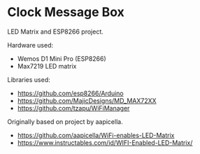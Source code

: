# Clock Message Box
LED Matrix and ESP8266 project.

Hardware used:
- Wemos D1 Mini Pro (ESP8266)
- Max7219 LED matrix

Libraries used:
- https://github.com/esp8266/Arduino
- https://github.com/MajicDesigns/MD_MAX72XX
- https://github.com/tzapu/WiFiManager

Originally based on project by aapicella.
- https://github.com/aapicella/WiFi-enables-LED-Matrix
- https://www.instructables.com/id/WIFI-Enabled-LED-Matrix/
